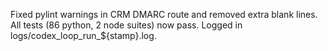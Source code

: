 Fixed pylint warnings in CRM DMARC route and removed extra blank lines.
All tests (86 python, 2 node suites) now pass.
Logged in logs/codex_loop_run_${stamp}.log.
